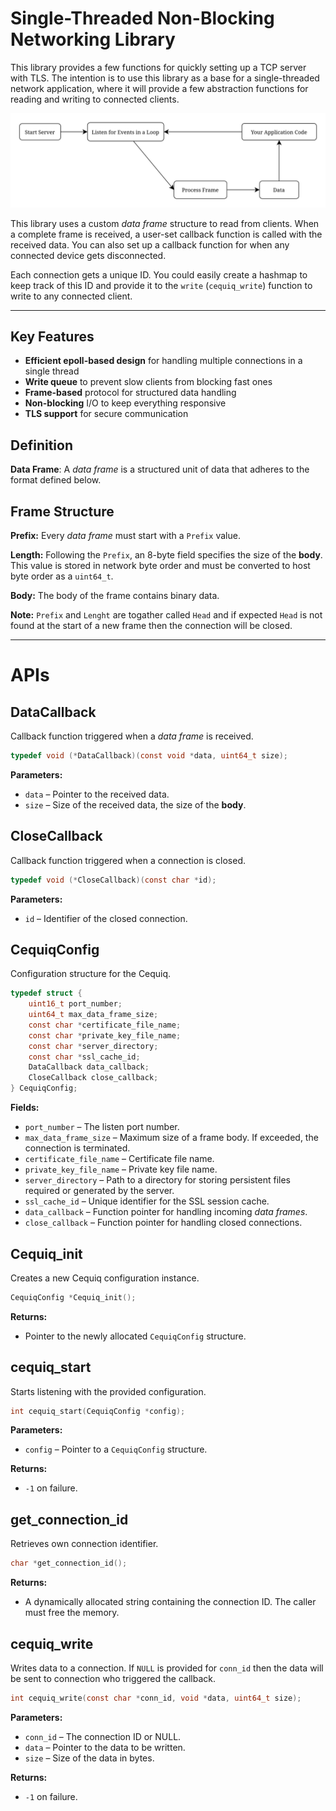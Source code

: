 # Single-Threaded Non-Blocking Networking Library

This library provides a few functions for quickly setting up a TCP server
with TLS. The intention is to use this library as a base for a single-threaded
network application, where it will provide a few abstraction functions for
reading and writing to connected clients.

![cequiq flow](doc/cequiq-flow.svg)

This library uses a custom *data frame* structure to read from clients. When a
complete frame is received, a user-set callback function is called with the
received data. You can also set up a callback function for when any connected
device gets disconnected.

Each connection gets a unique ID. You could easily create a hashmap to keep
track of this ID and provide it to the `write` (`cequiq_write`) function to
write to any connected client.

---

## Key Features  

- **Efficient epoll-based design** for handling multiple connections in a single thread  
- **Write queue** to prevent slow clients from blocking fast ones  
- **Frame-based** protocol for structured data handling
- **Non-blocking** I/O to keep everything responsive
- **TLS support** for secure communication


## Definition

**Data Frame**: A *data frame* is a structured unit of data that adheres to the format defined below.

## Frame Structure

**Prefix:** Every *data frame* must start with a `Prefix` value.

**Length:** Following the `Prefix`, an 8-byte field specifies the size of the **body**.
This value is stored in network byte order and must be converted to host byte order as a `uint64_t`.

**Body:** The body of the frame contains binary data.

**Note:** `Prefix` and `Lenght` are togather called `Head` and if expected `Head` is not
found at the start of a new frame then the connection will be closed.

---

# APIs

## DataCallback
Callback function triggered when a *data frame* is received.

```c
typedef void (*DataCallback)(const void *data, uint64_t size);
```

**Parameters:**
- `data` – Pointer to the received data.
- `size` – Size of the received data, the size of the **body**.


## CloseCallback
Callback function triggered when a connection is closed.

```c
typedef void (*CloseCallback)(const char *id);
```

**Parameters:**
- `id` – Identifier of the closed connection.


## CequiqConfig
Configuration structure for the Cequiq.

```c
typedef struct {
    uint16_t port_number;
    uint64_t max_data_frame_size;
    const char *certificate_file_name;
    const char *private_key_file_name;
    const char *server_directory;
    const char *ssl_cache_id;
    DataCallback data_callback;
    CloseCallback close_callback;
} CequiqConfig;
```

**Fields:**
- `port_number` – The listen port number.
- `max_data_frame_size` – Maximum size of a frame body. If exceeded, the connection is terminated.
- `certificate_file_name` – Certificate file name.
- `private_key_file_name` – Private key file name.
- `server_directory` – Path to a directory for storing persistent files required or generated by the server.
- `ssl_cache_id` – Unique identifier for the SSL session cache.
- `data_callback` – Function pointer for handling incoming *data frames*.
- `close_callback` – Function pointer for handling closed connections.


## Cequiq_init 
Creates a new Cequiq configuration instance.

```c
CequiqConfig *Cequiq_init();
```

**Returns:**
- Pointer to the newly allocated `CequiqConfig` structure.


## cequiq_start
Starts listening with the provided configuration.

```c
int cequiq_start(CequiqConfig *config);
```

**Parameters:**
- `config` – Pointer to a `CequiqConfig` structure.

**Returns:**
- `-1` on failure.


## get_connection_id
Retrieves own connection identifier.

```c
char *get_connection_id();
```

**Returns:**
- A dynamically allocated string containing the connection ID. The caller must free the memory.


## cequiq_write
Writes data to a connection. If `NULL` is provided for `conn_id` then the data will be sent to connection who triggered the callback.

```c
int cequiq_write(const char *conn_id, void *data, uint64_t size);
```

**Parameters:**
- `conn_id` – The connection ID or NULL.
- `data` – Pointer to the data to be written.
- `size` – Size of the data in bytes.

**Returns:**
- `-1` on failure.
